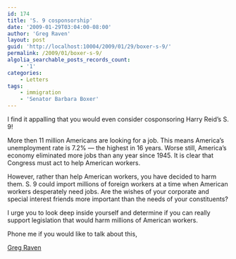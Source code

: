```yaml
---
id: 174
title: 'S. 9 cosponsorship'
date: '2009-01-29T03:04:00-08:00'
author: 'Greg Raven'
layout: post
guid: 'http://localhost:10004/2009/01/29/boxer-s-9/'
permalink: /2009/01/boxer-s-9/
algolia_searchable_posts_records_count:
    - '1'
categories:
    - Letters
tags:
    - immigration
    - 'Senator Barbara Boxer'
---
```


I find it appalling that you would even consider cosponsoring Harry Reid’s S. 9!

More then 11 million Americans are looking for a job. This means America’s unemployment rate is 7.2% — the highest in 16 years. Worse still, America’s economy eliminated more jobs than any year since 1945. It is clear that Congress must act to help American workers.

However, rather than help American workers, you have decided to harm them. S. 9 could import millions of foreign workers at a time when American workers desperately need jobs. Are the wishes of your corporate and special interest friends more important than the needs of your constituents?

I urge you to look deep inside yourself and determine if you can really support legislation that would harm millions of American workers.

Phone me if you would like to talk about this,

[Greg Raven](https://www.gregraven.org/)